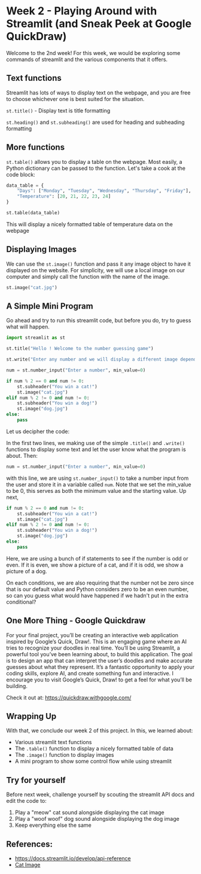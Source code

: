 # Week 2 - Playing Around with Streamlit (and Sneak Peek at Google QuickDraw)

Welcome to the 2nd week! For this week, we would be exploring some commands of streamlit and the various components that it offers.

## Text functions

Streamlit has lots of ways to display text on the webpage, and you are free to choose whichever one is best suited for the situation.

`st.title()` - Display text is title formatting

`st.heading()` and `st.subheading()` are used for heading and subheading formatting

## More functions

`st.table()` allows you to display a table on the webpage. Most easily, a Python dictionary can be passed to the function. Let's take a cook at the code block:

```python
data_table = {
    "Days": ["Monday", "Tuesday", "Wednesday", "Thursday", "Friday"],
    "Temperature": [20, 21, 22, 23, 24]
}

st.table(data_table)
```

This will display a nicely formatted table of temperature data on the webpage

## Displaying Images

We can use the `st.image()` function and pass it any image object to have it displayed on the website. For simplicity, we will use a local image on our computer and simply call the function with the name of the image.

```python
st.image("cat.jpg")
```

## A Simple Mini Program

Go ahead and try to run this streamlit code, but before you do, try to guess what will happen.

```python
import streamlit as st

st.title("Hello ! Welcome to the number guessing game")

st.write("Enter any number and we will display a different image depending on whether the number is odd or even")

num = st.number_input("Enter a number", min_value=0)

if num % 2 == 0 and num != 0:
    st.subheader("You win a cat!")
    st.image("cat.jpg")
elif num % 2 != 0 and num != 0:
    st.subheader("You win a dog!")
    st.image("dog.jpg")
else:
    pass
```

Let us decipher the code:

In the first two lines, we making use of the simple `.title()` and `.write()` functions to display some text and let the user know what the program is about. Then:
```python
num = st.number_input("Enter a number", min_value=0)
```
with this line, we are using `st.number_input()` to take a number input from the user and store it in a variable called `num`. Note that we set the min_value to be 0, this serves as both the minimum value and the starting value. Up next,

```python
if num % 2 == 0 and num != 0:
    st.subheader("You win a cat!")
    st.image("cat.jpg")
elif num % 2 != 0 and num != 0:
    st.subheader("You win a dog!")
    st.image("dog.jpg")
else:
    pass
```
Here, we are using a bunch of if statements to see if the number is odd or even. If it is even, we show a picture of a cat, and if it is odd, we show a picture of a dog.

On each conditions, we are also requiring that the number not be zero since that is our default value and Python considers zero to be an even number, so can you guess what would have happened if we hadn't put in the extra conditional?

## One More Thing - Google Quickdraw

For your final project, you’ll be creating an interactive web application inspired by Google’s Quick, Draw!. This is an engaging game where an AI tries to recognize your doodles in real time. You’ll be using Streamlit, a powerful tool you’ve been learning about, to build this application. The goal is to design an app that can interpret the user’s doodles and make accurate guesses about what they represent. It’s a fantastic opportunity to apply your coding skills, explore AI, and create something fun and interactive. I encourage you to visit Google’s Quick, Draw! to get a feel for what you’ll be building.

Check it out at: https://quickdraw.withgoogle.com/

## Wrapping Up

With that, we conclude our week 2 of this project. In this, we learned about:

- Various streamlit text functions
- The `.table()` function to display a nicely formatted table of data
- The `.image()` function to display images
- A mini program to show some control flow while using streamlit

## Try for yourself

Before next week, challenge yourself by scouting the streamlit API docs and edit the code to:

1) Play a "meow" cat sound alongside displaying the cat image
2) Play a "woof woof" dog sound alongside displaying the dog image
3) Keep everything else the same

## References:

- https://docs.streamlit.io/develop/api-reference
- [Cat Image](https://www.freepik.com/free-photo/red-white-cat-i-white-studio_9405869.htm#query=cat&position=0&from_view=keyword&track=sph&uuid=a21038ba-a8e9-42b8-a9ea-003d5f36f9e5)
